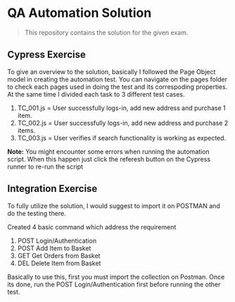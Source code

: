 # QA Automation Solution

> This repository contains the solution for the given exam.

## Cypress Exercise

To give an overview to the solution, basically I followed the Page Object model in creating the automation test. You can navigate on the pages folder to check each pages used in doing the test and its correspoding properties. At the same time I divided each task to 3 different test cases. 

1. TC_001.js = User successfully logs-in, add new address and purchase 1 item.
2. TC_002.js = User successfully logs-in, add new address and purchase 2 items.
3. TC_003.js = User verifies if search functionality is working as expected.


**Note:** You might encounter some errors when running the automation script. When this happen just click the referesh button on the Cypress runner to re-run the script


## Integration Exercise

To fully utilize the solution, I would suggest to import it on POSTMAN and do the testing there.

Created 4 basic command which address the requirement
1. POST Login/Authentication
2. POST Add Item to Basket
3. GET Get Orders from Basket
4. DEL Delete Item from Basket

Basically to use this, first you must import the collection on Postman. Once its done, run the POST Login/Authentication first before running the other test. 
